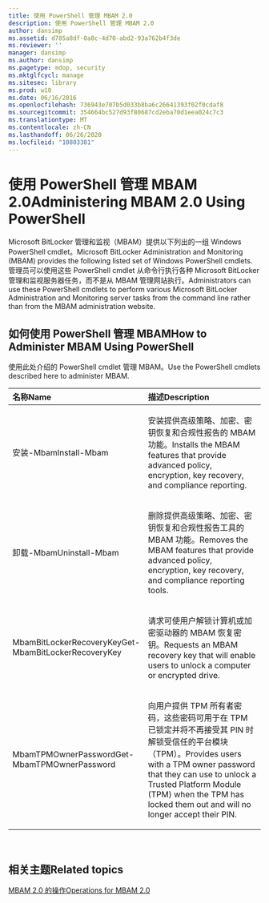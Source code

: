 ```yaml
---
title: 使用 PowerShell 管理 MBAM 2.0
description: 使用 PowerShell 管理 MBAM 2.0
author: dansimp
ms.assetid: d785a8df-0a8c-4d70-abd2-93a762b4f3de
ms.reviewer: ''
manager: dansimp
ms.author: dansimp
ms.pagetype: mdop, security
ms.mktglfcycl: manage
ms.sitesec: library
ms.prod: w10
ms.date: 06/16/2016
ms.openlocfilehash: 736943e707b5d033b8ba6c26641393f02f0cdaf8
ms.sourcegitcommit: 354664bc527d93f80687cd2eba70d1eea024c7c3
ms.translationtype: MT
ms.contentlocale: zh-CN
ms.lasthandoff: 06/26/2020
ms.locfileid: "10803381"
---
```

# <span data-ttu-id="da980-103">使用 PowerShell 管理 MBAM 2.0</span><span class="sxs-lookup"><span data-stu-id="da980-103">Administering MBAM 2.0 Using PowerShell</span></span>


<span data-ttu-id="da980-104">Microsoft BitLocker 管理和监视（MBAM）提供以下列出的一组 Windows PowerShell cmdlet。</span><span class="sxs-lookup"><span data-stu-id="da980-104">Microsoft BitLocker Administration and Monitoring (MBAM) provides the following listed set of Windows PowerShell cmdlets.</span></span> <span data-ttu-id="da980-105">管理员可以使用这些 PowerShell cmdlet 从命令行执行各种 Microsoft BitLocker 管理和监视服务器任务，而不是从 MBAM 管理网站执行。</span><span class="sxs-lookup"><span data-stu-id="da980-105">Administrators can use these PowerShell cmdlets to perform various Microsoft BitLocker Administration and Monitoring server tasks from the command line rather than from the MBAM administration website.</span></span>

## <span data-ttu-id="da980-106">如何使用 PowerShell 管理 MBAM</span><span class="sxs-lookup"><span data-stu-id="da980-106">How to Administer MBAM Using PowerShell</span></span>


<span data-ttu-id="da980-107">使用此处介绍的 PowerShell cmdlet 管理 MBAM。</span><span class="sxs-lookup"><span data-stu-id="da980-107">Use the PowerShell cmdlets described here to administer MBAM.</span></span>

<table>
<colgroup>
<col width="50%" />
<col width="50%" />
</colgroup>
<thead>
<tr class="header">
<th align="left"><span data-ttu-id="da980-108">名称</span><span class="sxs-lookup"><span data-stu-id="da980-108">Name</span></span></th>
<th align="left"><span data-ttu-id="da980-109">描述</span><span class="sxs-lookup"><span data-stu-id="da980-109">Description</span></span></th>
</tr>
</thead>
<tbody>
<tr class="odd">
<td align="left"><p><span data-ttu-id="da980-110">安装-Mbam</span><span class="sxs-lookup"><span data-stu-id="da980-110">Install-Mbam</span></span></p></td>
<td align="left"><p><span data-ttu-id="da980-111">安装提供高级策略、加密、密钥恢复和合规性报告的 MBAM 功能。</span><span class="sxs-lookup"><span data-stu-id="da980-111">Installs the MBAM features that provide advanced policy, encryption, key recovery, and compliance reporting.</span></span></p></td>
</tr>
<tr class="even">
<td align="left"><p><span data-ttu-id="da980-112">卸载-Mbam</span><span class="sxs-lookup"><span data-stu-id="da980-112">Uninstall-Mbam</span></span></p></td>
<td align="left"><p><span data-ttu-id="da980-113">删除提供高级策略、加密、密钥恢复和合规性报告工具的 MBAM 功能。</span><span class="sxs-lookup"><span data-stu-id="da980-113">Removes the MBAM features that provide advanced policy, encryption, key recovery, and compliance reporting tools.</span></span></p></td>
</tr>
<tr class="odd">
<td align="left"><p><span data-ttu-id="da980-114">MbamBitLockerRecoveryKey</span><span class="sxs-lookup"><span data-stu-id="da980-114">Get-MbamBitLockerRecoveryKey</span></span></p></td>
<td align="left"><p><span data-ttu-id="da980-115">请求可使用户解锁计算机或加密驱动器的 MBAM 恢复密钥。</span><span class="sxs-lookup"><span data-stu-id="da980-115">Requests an MBAM recovery key that will enable users to unlock a computer or encrypted drive.</span></span></p></td>
</tr>
<tr class="even">
<td align="left"><p><span data-ttu-id="da980-116">MbamTPMOwnerPassword</span><span class="sxs-lookup"><span data-stu-id="da980-116">Get-MbamTPMOwnerPassword</span></span></p></td>
<td align="left"><p><span data-ttu-id="da980-117">向用户提供 TPM 所有者密码，这些密码可用于在 TPM 已锁定并将不再接受其 PIN 时解锁受信任的平台模块（TPM）。</span><span class="sxs-lookup"><span data-stu-id="da980-117">Provides users with a TPM owner password that they can use to unlock a Trusted Platform Module (TPM) when the TPM has locked them out and will no longer accept their PIN.</span></span></p></td>
</tr>
</tbody>
</table>

 

## <span data-ttu-id="da980-118">相关主题</span><span class="sxs-lookup"><span data-stu-id="da980-118">Related topics</span></span>


[<span data-ttu-id="da980-119">MBAM 2.0 的操作</span><span class="sxs-lookup"><span data-stu-id="da980-119">Operations for MBAM 2.0</span></span>](operations-for-mbam-20-mbam-2.md)

 

 





